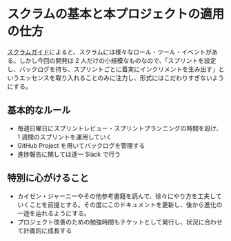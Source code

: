 # スクラムの基本と本プロジェクトの適用の仕方

[スクラムガイド](https://scrumguides.org/)によると、スクラムには様々なロール・ツール・イベントがある。しかし今回の開発は 2 人だけの小規模なものなので、「スプリントを設定し、バックログを持ち、スプリントごとに着実にインクリメントを生み出す」というエッセンスを取り入れることのみに注力し、形式にはこだわりすぎないようにする。

## 基本的なルール

- 毎週日曜日にスプリントレビュー・スプリントプランニングの時間を設け、1 週間のスプリントを運用していく
- GitHub Project を用いてバックログを管理する
- 進捗報告に関しては逐一 Slack で行う

## 特別に心がけること

- カイゼン・ジャーニーやその他参考書籍を読んで、徐々にやり方を工夫していくことを前提とする。その度にこのドキュメントを更新し、後から進化の一途を辿れるようにする。
- プロジェクト改善のための勉強時間もチケットとして発行し、状況に合わせて計画的に成長する

